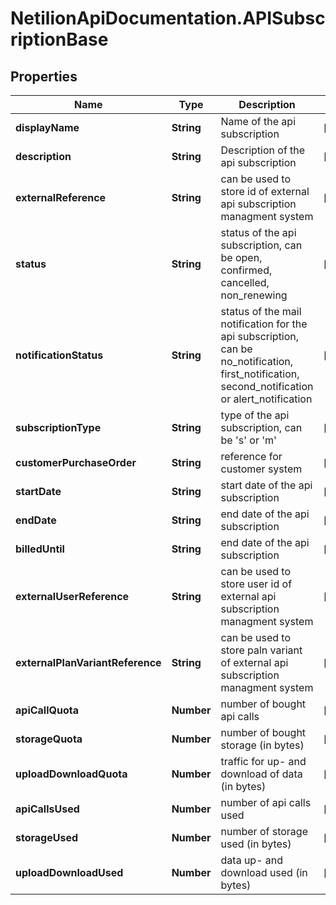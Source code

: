 # NetilionApiDocumentation.APISubscriptionBase

## Properties
Name | Type | Description | Notes
------------ | ------------- | ------------- | -------------
**displayName** | **String** | Name of the api subscription | [optional] 
**description** | **String** | Description of the api subscription | [optional] 
**externalReference** | **String** | can be used to store id of external api subscription managment system | [optional] 
**status** | **String** | status of the api subscription, can be open, confirmed, cancelled, non_renewing | [optional] 
**notificationStatus** | **String** | status of the mail notification for the api subscription, can be no_notification, first_notification, second_notification or alert_notification | [optional] 
**subscriptionType** | **String** | type of the api subscription, can be &#39;s&#39; or &#39;m&#39; | [optional] 
**customerPurchaseOrder** | **String** | reference for customer system | [optional] 
**startDate** | **String** | start date of the api subscription | [optional] 
**endDate** | **String** | end date of the api subscription | [optional] 
**billedUntil** | **String** | end date of the api subscription | [optional] 
**externalUserReference** | **String** | can be used to store user id of external api subscription managment system | [optional] 
**externalPlanVariantReference** | **String** | can be used to store paln variant of external api subscription managment system | [optional] 
**apiCallQuota** | **Number** | number of bought api calls | [optional] 
**storageQuota** | **Number** | number of bought storage (in bytes) | [optional] 
**uploadDownloadQuota** | **Number** | traffic for up- and download of data (in bytes) | [optional] 
**apiCallsUsed** | **Number** | number of api calls used | [optional] 
**storageUsed** | **Number** | number of storage used (in bytes) | [optional] 
**uploadDownloadUsed** | **Number** | data up- and download used (in bytes) | [optional] 


